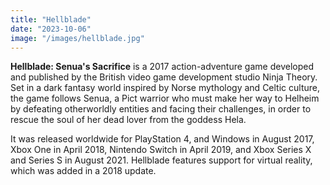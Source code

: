 ```yaml
---
title: "Hellblade"
date: "2023-10-06"
image: "/images/hellblade.jpg"
---
```


**Hellblade: Senua's Sacrifice** is a 2017 action-adventure game developed and published by the British video game development studio Ninja Theory. Set in a dark fantasy world inspired by Norse mythology and Celtic culture, the game follows Senua, a Pict warrior who must make her way to Helheim by defeating otherworldly entities and facing their challenges, in order to rescue the soul of her dead lover from the goddess Hela.

It was released worldwide for PlayStation 4, and Windows in August 2017, Xbox One in April 2018, Nintendo Switch in April 2019, and Xbox Series X and Series S in August 2021. Hellblade features support for virtual reality, which was added in a 2018 update.
